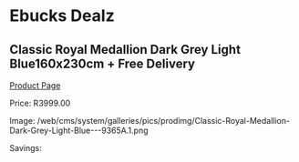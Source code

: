 
# Ebucks Dealz
## Classic Royal Medallion Dark Grey Light Blue160x230cm + Free Delivery
[Product Page](https://www.ebucks.com/web/shop/productSelected.do?prodId=1210598895&catId=1209942441)

Price: R3999.00

Image: /web/cms/system/galleries/pics/prodimg/Classic-Royal-Medallion-Dark-Grey-Light-Blue---9365A.1.png

Savings: 


	
